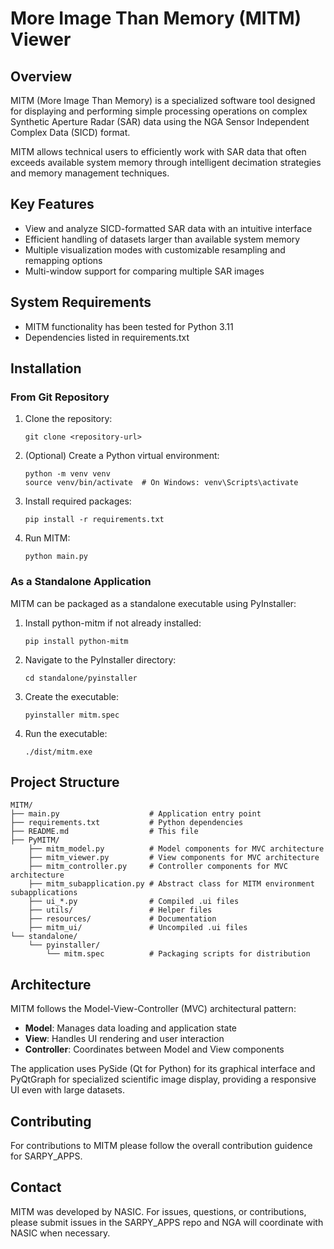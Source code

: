 # More Image Than Memory (MITM) Viewer

## Overview

MITM (More Image Than Memory) is a specialized software tool designed for displaying and performing simple processing operations on complex Synthetic Aperture Radar (SAR) data using the NGA Sensor Independent Complex Data (SICD) format.

MITM allows technical users to efficiently work with SAR data that often exceeds available system memory through intelligent decimation strategies and memory management techniques.

## Key Features

- View and analyze SICD-formatted SAR data with an intuitive interface
- Efficient handling of datasets larger than available system memory
- Multiple visualization modes with customizable resampling and remapping options
- Multi-window support for comparing multiple SAR images

## System Requirements

- MITM functionality has been tested for Python 3.11
- Dependencies listed in requirements.txt

## Installation

### From Git Repository

1. Clone the repository:
   ```
   git clone <repository-url>
   ```

2. (Optional) Create a Python virtual environment:
   ```
   python -m venv venv
   source venv/bin/activate  # On Windows: venv\Scripts\activate
   ```

3. Install required packages:
   ```
   pip install -r requirements.txt
   ```

4. Run MITM:
   ```
   python main.py
   ```

### As a Standalone Application

MITM can be packaged as a standalone executable using PyInstaller:

1. Install python-mitm if not already installed:
   ```
   pip install python-mitm
   ```

2. Navigate to the PyInstaller directory:
   ```
   cd standalone/pyinstaller
   ```

3. Create the executable:
   ```
   pyinstaller mitm.spec
   ```

4. Run the executable:
   ```
   ./dist/mitm.exe
   ```

## Project Structure

```
MITM/
├── main.py                    # Application entry point
├── requirements.txt           # Python dependencies
├── README.md                  # This file
├── PyMITM/
    ├── mitm_model.py          # Model components for MVC architecture
    ├── mitm_viewer.py         # View components for MVC architecture
    ├── mitm_controller.py     # Controller components for MVC architecture
    ├── mitm_subapplication.py # Abstract class for MITM environment subapplications
    ├── ui_*.py                # Compiled .ui files
    ├── utils/                 # Helper files
    ├── resources/             # Documentation
    ├── mitm_ui/               # Uncompiled .ui files
└── standalone/
    └── pyinstaller/
        └── mitm.spec          # Packaging scripts for distribution
```

## Architecture

MITM follows the Model-View-Controller (MVC) architectural pattern:

- **Model**: Manages data loading and application state
- **View**: Handles UI rendering and user interaction
- **Controller**: Coordinates between Model and View components

The application uses PySide (Qt for Python) for its graphical interface and PyQtGraph for specialized scientific image display, providing a responsive UI even with large datasets.

## Contributing

For contributions to MITM please follow the overall contribution guidence for SARPY_APPS.

## Contact

MITM was developed by NASIC. For issues, questions, or contributions, please submit issues in the 
SARPY_APPS repo and NGA will coordinate with NASIC when necessary.
